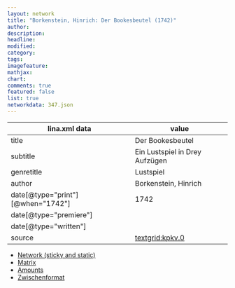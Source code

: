 ```yaml
---
layout: network
title: "Borkenstein, Hinrich: Der Bookesbeutel (1742)"
author:
description:
headline:
modified:
category:
tags:
imagefeature: 
mathjax: 
chart: 
comments: true
featured: false
list: true
networkdata: 347.json
---
```

lina.xml data  | value
------------- | -------------
title|Der Bookesbeutel
subtitle|Ein Lustspiel in Drey Aufzügen
genretitle|Lustspiel
author|Borkenstein, Hinrich
date[@type="print"][@when="1742"]|1742
date[@type="premiere"]|
date[@type="written"]|
source|[textgrid:kpkv.0](https://textgridlab.org/1.0/tgcrud-public/rest/textgrid:kpkv.0/data)



* [Network (sticky and static)](/network347)
* [Matrix](/matrix347)
* [Amounts](/amount347)
* [Zwischenformat](/lina347 )
